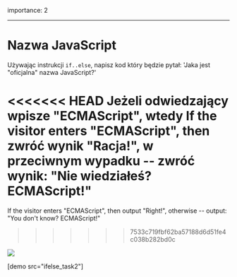 importance: 2

---

# Nazwa JavaScript

Używając instrukcji `if..else`, napisz kod który będzie pytał: 'Jaka jest "oficjalna" nazwa JavaScript?'

<<<<<<< HEAD
Jeżeli odwiedzający wpisze "ECMAScript", wtedy 
If the visitor enters "ECMAScript", then zwróć wynik "Racja!", w przeciwnym wypadku -- zwróć wynik: "Nie wiedziałeś? ECMAScript!"
=======
If the visitor enters "ECMAScript", then output "Right!", otherwise -- output: "You don't know? ECMAScript!"
>>>>>>> 7533c719fbf62ba57188d6d51fe4c038b282bd0c

![](ifelse_task2.svg)

[demo src="ifelse_task2"]
